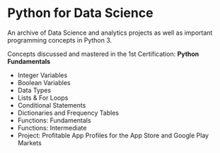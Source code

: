 <h1>Python for Data Science</h1>

An archive of Data Science and analytics projects as well as important programming concepts in Python 3. 

Concepts discussed and mastered in the 1st Certification: <b>Python Fundamentals</b>

<ul>
  <li>Integer Variables</li>
  <li>Boolean Variables</li>
  <li>Data Types</li>
  <li>Lists & For Loops</li>
  <li>Conditional Statements</li>
  <li>Dictionaries and Frequency Tables</li>
  <li>Functions: Fundamentals</li>
  <li>Functions: Intermediate</li>
  <li>Project: Profitable App Profiles for the App Store and Google Play Markets</li>
  
</ul>
